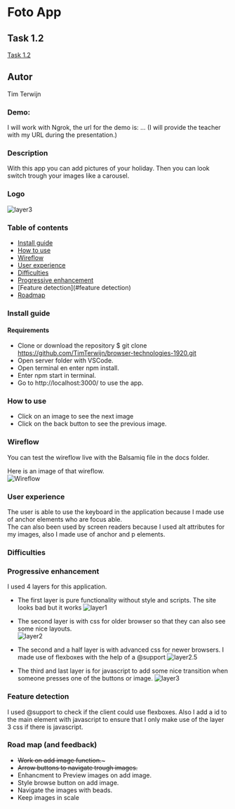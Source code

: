 # Foto App

## Task 1.2
[Task 1.2](/docs/onderzoek.md)

## Autor
Tim Terwijn

### Demo:
I will work with Ngrok, the url for the demo is: ... (I will provide the teacher with my URL during the presentation.)

### Description
With this app you can add pictures of your holiday. Then you can look switch trough your images like a carousel.

### Logo
![layer3](/docs/layer2.5.PNG)

### Table of contents
* [Install guide](#install-guide)
* [How to use](#how-to-use)
* [Wireflow](#wireflow)
* [User experience](#user-experience)
* [Difficulties](#difficulties)
* [Progressive enhancement](#progressive-enhancement)
* [Feature detection](#feature detection)
* [Roadmap](#roadmap)

### Install guide
#### Requirements
* Clone or download the repository $ git clone https://github.com/TimTerwijn/browser-technologies-1920.git
* Open server folder with VSCode.
* Open terminal en enter npm install.
* Enter npm start in terminal.
* Go to http://localhost:3000/ to use the app.

### How to use
* Click on an image to see the next image
* Click on the back button to see the previous image.

### Wireflow
You can test the wireflow live with the Balsamiq file in the docs folder.  
  
Here is an image of that wireflow.  
![Wireflow](/docs/Wireflow.png)

### User experience
The user is able to use the keyboard in the application because I made use of anchor elements who are focus able.  
The can also been used by screen readers because I used alt attributes for my images, also I made use of anchor and p elements.  

### Difficulties




### Progressive enhancement
I used 4 layers for this application.

* The first layer is pure functionality without style and scripts. The site looks bad but it works
![layer1](/docs/layer1.PNG)

* The second layer is with css for older browser so that they can also see some nice layouts.  
![layer2](/docs/layer2.PNG)

* The second and a half layer is with advanced css for newer browsers. I made use of flexboxes with the help of a @support
![layer2.5](/docs/layer2.5.PNG)

* The third and last layer is for javascript to add some nice transition when someone presses one of the buttons or image.
![layer3](/docs/layer3.PNG)

### Feature detection
I used @support to check if the client could use flexboxes. Also I add a id to the main element with javascript to ensure that I only make use of the layer 3 css if there is javascript.

### Road map (and feedback)
* ~~Work on add image function.~~~
* ~~Arrow buttons to navigate trough images.~~
* Enhancment to Preview images on add image.
* Style browse button on add image.
* Navigate the images with beads.
* Keep images in scale
